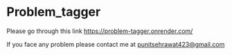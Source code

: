 # Problem_tagger
Please go through this link https://problem-tagger.onrender.com/

If you face any problem please contact me at punitsehrawat423@gmail.com
